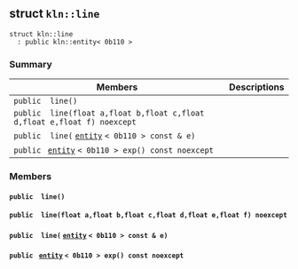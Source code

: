 ## struct `kln::line` 

```
struct kln::line
  : public kln::entity< 0b110 >
```  

### Summary

 Members                        | Descriptions                                
--------------------------------|---------------------------------------------
`public  line()`  | 
`public  line(float a,float b,float c,float d,float e,float f) noexcept`  | 
`public  line(` [`entity`](/api/kln::entity#structkln_1_1entity) `< 0b110 > const & e)`  | 
`public ` [`entity`](/api/kln::entity#structkln_1_1entity) `< 0b110 > exp() const noexcept`  | 

### Members

#### `public  line()`  

#### `public  line(float a,float b,float c,float d,float e,float f) noexcept`  

#### `public  line(` [`entity`](/api/kln::entity#structkln_1_1entity) `< 0b110 > const & e)`  

#### `public ` [`entity`](/api/kln::entity#structkln_1_1entity) `< 0b110 > exp() const noexcept`  

